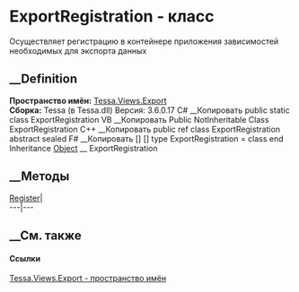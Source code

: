 # ExportRegistration - класс
Осуществляет регистрацию в контейнере приложения зависимостей необходимых для
экспорта данных
## __Definition
 **Пространство имён:** [Tessa.Views.Export](N_Tessa_Views_Export.htm)  
 **Сборка:** Tessa (в Tessa.dll) Версия: 3.6.0.17
C# __Копировать
     public static class ExportRegistration
VB __Копировать
     Public NotInheritable Class ExportRegistration
C++ __Копировать
     public ref class ExportRegistration abstract sealed
F# __Копировать
     [<AbstractClassAttribute>]
    [<SealedAttribute>]
    type ExportRegistration = class end
Inheritance
    [Object](https://learn.microsoft.com/dotnet/api/system.object) __ ExportRegistration
##  __Методы
[Register](M_Tessa_Views_Export_ExportRegistration_Register.htm)|  
---|---  
## __См. также
#### Ссылки
[Tessa.Views.Export - пространство имён](N_Tessa_Views_Export.htm)
